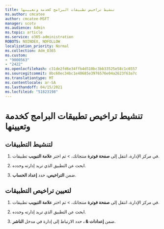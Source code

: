```yaml
---
title: تنشيط تراخيص تطبيقات البرامج كخدمة وتعيينها
ms.author: cmcatee
author: cmcatee-MSFT
manager: scotv
ms.audience: Admin
ms.topic: article
ms.service: o365-administration
ROBOTS: NOINDEX, NOFOLLOW
localization_priority: Normal
ms.collection: Adm_O365
ms.custom:
- "9000563"
- "2422"
ms.openlocfilehash: c31de2fd6e34ffb4d510bc3bb33525e58c1c6557
ms.sourcegitcommit: 8bc60ec34bc1e40685e3976576e04a2623f63a7c
ms.translationtype: MT
ms.contentlocale: ar-SA
ms.lasthandoff: 04/15/2021
ms.locfileid: "51823198"
---
```

# <a name="activate-and-assign-software-as-a-service-app-licenses"></a>تنشيط تراخيص تطبيقات البرامج كخدمة وتعيينها 

## <a name="to-activate-apps"></a>لتنشيط التطبيقات

1. في مركز الإدارة، انتقل إلى **صفحة فوترة** منتجاتك،  >  **[](https://go.microsoft.com/fwlink/p/?linkid=842054)** ثم اختر **علامة التبويب** تطبيقات.

2. ابحث عن التطبيق الذي تريد إدارته وحدده.

3. ضمن **التراخيص،** حدد **إعداد الحساب**.  

## <a name="to-assign-app-licenses"></a>لتعيين تراخيص التطبيقات

1. في مركز الإدارة، انتقل إلى **صفحة فوترة** منتجاتك،  >  **[](https://go.microsoft.com/fwlink/p/?linkid=842054)** ثم اختر **علامة التبويب** تطبيقات.

2. ابحث عن التطبيق الذي تريد إدارته وحدده.  

3. ضمن **إعدادات & ،** حدد الارتباط إلى إدارة في مدخل **الناشر**.